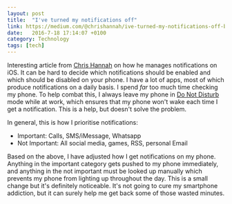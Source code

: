 ```yaml
---
layout: post
title:  "I've turned my notifications off"
link: https://medium.com/@chrishannah/ive-turned-my-notifications-off-bb1627e4a4df#.1h65r1euq
date:   2016-7-18 17:14:07 +0100
category: Technology
tags: [tech]
---
```


Interesting article from [Chris Hannah][chtwitter] on how he manages notifications on iOS. It can be hard to decide which notifications should be enabled and which should be disabled on your phone. I have a lot of apps, most of which produce notifications on a daily basis. I spend *far* too much time checking my phone. To help combat this, I always leave my phone in [Do Not Disturb][dnd] mode while at work, which ensures that my phone won't wake each time I get a notification. This is a help, but doesn't solve the problem.

In general, this is how I prioritise notifications:

* Important: Calls, SMS/iMessage, Whatsapp
* Not Important: All social media, games, RSS, personal Email

Based on the above, I have adjusted how I get notifications on my phone. Anything in the important category gets pushed to my phone immediately, and anything in the not important must be looked up manually which prevents my phone from lighting up throughout the day. This is a small change but it's definitely noticeable. It's not going to cure my smartphone addiction, but it can surely help me get back some of those wasted minutes.

[chtwitter]:https://twitter.com/chrishannah
[dnd]:http://www.macworld.com/article/3034720/ios/how-to-master-do-not-disturb-on-ios.html